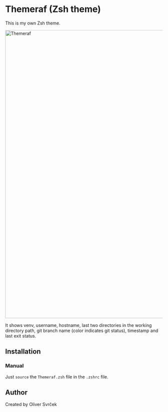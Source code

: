 
# Themeraf (Zsh theme)

This is my own Zsh theme.

<img width="922" alt="Themeraf" src="https://user-images.githubusercontent.com/75705745/233706078-0925405d-7fc5-4851-998e-ffa82bedcf2d.png">

It shows venv, username, hostname, last two directories in the working directory path, git branch name (color indicates git status), timestamp and last exit status.

## Installation

### Manual

Just `source` the `Themeraf.zsh` file in the `.zshrc` file. 

## Author
Created by Oliver Svrček
